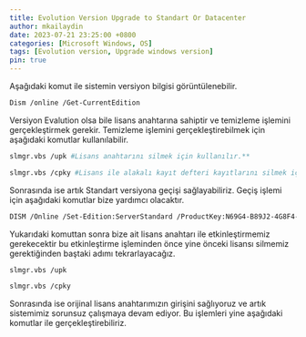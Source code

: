```yaml
---
title: Evolution Version Upgrade to Standart Or Datacenter
author: mkailaydin
date: 2023-07-21 23:25:00 +0800
categories: [Microsoft Windows, OS]
tags: [Evolution version, Upgrade windows version]
pin: true
---
```


Aşağıdaki komut ile sistemin versiyon bilgisi görüntülenebilir.

```bash
Dism /online /Get-CurrentEdition
```

Versiyon Evalution olsa bile lisans anahtarına sahiptir ve temizleme işlemini gerçekleştirmek gerekir. Temizleme işlemini gerçekleştirebilmek için aşağıdaki komutlar kullanılabilir.

```bash
slmgr.vbs /upk #Lisans anahtarını silmek için kullanılır.**
```

```bash
slmgr.vbs /cpky #Lisans ile alakalı kayıt defteri kayıtlarını silmek için kullanılır**
```

Sonrasında ise artık Standart versiyona geçişi sağlayabiliriz. Geçiş işlemi için aşağıdaki komutlar bize yardımcı olacaktır.

```bash
DISM /Online /Set-Edition:ServerStandard /ProductKey:N69G4-B89J2-4G8F4-WWYCC-J464C /AcceptEula
```

Yukarıdaki komuttan sonra bize ait lisans anahtarı ile etkinleştirmemiz gerekecektir bu etkinleştirme işleminden önce yine önceki lisansı silmemiz gerektiğinden baştaki adımı tekrarlayacağız.

```bash
slmgr.vbs /upk
```

```bash
slmgr.vbs /cpky
```

Sonrasında ise orijinal lisans anahtarımızın girişini sağlıyoruz ve artık sistemimiz sorunsuz çalışmaya devam ediyor. Bu işlemleri yine aşağıdaki komutlar ile gerçekleştirebiliriz.

